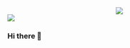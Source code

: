 <div id="header" align="center">
  <img src="https://media.giphy.com/media/1iNIkQBAwEkUuTpikf/giphy.gif">
</div>
<div id="skills" align="left">
    <img src="https://www.ciberc.com/wp-content/uploads/2021/10/Swiss-Army-Knife-by-Seth-Eckert.gif">
</div>



### Hi there 👋

<!--
**elbiop/elbiop** is a ✨ _special_ ✨ repository because its `README.md` (this file) appears on your GitHub profile.

Here are some ideas to get you started:

- 🔭 I’m currently working on ...
- 🌱 I’m currently learning ...
- 👯 I’m looking to collaborate on ...
- 🤔 I’m looking for help with ...
- 💬 Ask me about ...
- 📫 How to reach me: ...
- 😄 Pronouns: ...
- ⚡ Fun fact: ...
-->
